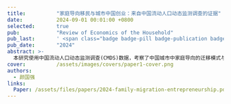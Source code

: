 ```yaml
---
title:          "家庭导向移民与城市中国创业：来自中国流动人口动态监测调查的证据"
date:           2024-09-01 00:01:00 +0800
selected:       true
pub:            "Review of Economics of the Household"
pub_last:       ' <span class="badge badge-pill badge-publication badge-success">已发表</span> <span class="badge badge-pill badge-secondary">JCR Q2</span> <span class="badge badge-pill badge-secondary">ABS2</span>'
pub_date:       "2024"
abstract: >-
  本研究使用中国流动人口动态监测调查(CMDS)数据，考察了中国城市中家庭导向的迁移模式与移民创业活动之间的关系。我们提供了关于家庭迁移策略如何影响创业决策制定的实证证据，并有助于理解迁移-创业关系的联系。
cover:          /assets/images/covers/paper1-cover.png
authors:
  - 颜国强
links:
  Paper: /assets/files/papers/2024-family-migration-entrepreneurship.pdf
---
```


